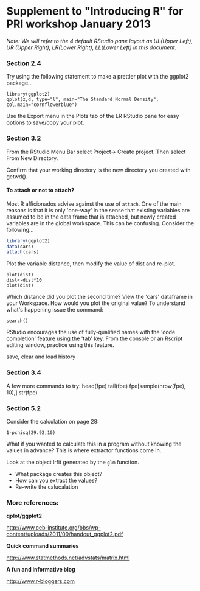 Supplement to "Introducing R" for PRI workshop January 2013 
===========================================================
*Note: We will refer to the 4 default RStudio pane layout as UL(Upper Left), UR (Upper Right), LR(Lower Right), LL(Lower Left) in this document.*

### Section 2.4
Try using the following statement to make a prettier plot with the ggplot2 package...
```
library(ggplot2)
qplot(z,d, type="l", main="The Standard Normal Density", col.main="cornflowerblue")

```
Use the Export menu in the Plots tab of the LR RStudio pane for easy options to save/copy your plot.

### Section 3.2 

From the RStudio Menu Bar select Project-> Create project. Then select From New Directory.  

Confirm that your working directory is the new directory you created with getwd().

#### To attach or not to attach?
Most R afficionados advise against the use of `attach`.  One of the main reasons is that it is only 'one-way' in the sense that existing variables are assumed to be in the data frame that is attached, but newly created variables are in the global workspace.  This can be confusing.  Consider the following...


```r
library(ggplot2)
data(cars)
attach(cars)
```

Plot the variable distance, then modify the value of dist and re-plot.

```
plot(dist)
dist<-dist*10
plot(dist) 
```

Which distance did you plot the second time?  View the 'cars' dataframe in your Workspace.  How would you plot the original value?   To understand what's happening issue the command:

```
search()
```
RStudio encourages the use of fully-qualified names with the 'code completion' feature using the 'tab' key.   From the console or an Rscript editing window, practice using this feature.  

save, clear and load
history

### Section 3.4

A few more commands to try:
head(fpe)
tail(fpe)
fpe[sample(nrow(fpe), 10),]
str(fpe)

### Section 5.2

Consider the calculation on page 28:
```
1-pchisq(29.92,10)
```

What if you wanted to calculate this in a program without knowing the values in advance?   This is where extractor functions come in.

Look at the object lrfit generated by the `glm` function.  

* What package creates this object?
* How can you extract the values?
* Re-write the calucalation

<!--  1-pchisq(deviance(lrfit), df.residual(lrfit)) -->


### More references:

__qplot/ggplot2__

http://www.ceb-institute.org/bbs/wp-content/uploads/2011/09/handout_ggplot2.pdf

__Quick command summaries__

http://www.statmethods.net/advstats/matrix.html

__A fun and informative blog__

http://www.r-bloggers.com
